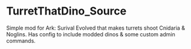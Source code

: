 # TurretThatDino_Source
 Simple mod for Ark: Surival Evolved that makes turrets shoot Cnidaria & Noglins. Has config to include modded dinos & some custom admin commands.

